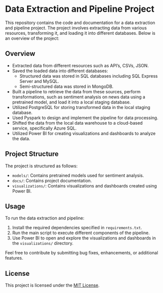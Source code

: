 # Data Extraction and Pipeline Project

This repository contains the code and documentation for a data extraction and pipeline project. The project involves extracting data from various resources, transforming it, and loading it into different databases. Below is an overview of the project:

## Overview
- Extracted data from different resources such as API’s, CSVs, JSON.
- Saved the loaded data into different databases:
  - Structured data was stored in SQL databases including SQL Express Server and MySQL.
  - Semi-structured data was stored in MongoDB.
- Built a pipeline to retrieve the data from these sources, perform transformations, such as sentiment analysis on news data using a pretrained model, and load it into a local staging database.
- Utilized PostgreSQL for storing transformed data in the local staging database.
- Used Pyspark to design and implement the pipeline for data processing.
- Shifted the data from the local data warehouse to a cloud-based service, specifically Azure SQL.
- Utilized Power BI for creating visualizations and dashboards to analyze the data.

## Project Structure
The project is structured as follows:
- `models/`: Contains pretrained models used for sentiment analysis.
- `docs/`: Contains project documentation.
- `visualizations/`: Contains visualizations and dashboards created using Power BI.

## Usage
To run the data extraction and pipeline:
1. Install the required dependencies specified in `requirements.txt`.
2. Run the main script to execute different components of the pipeline.
3. Use Power BI to open and explore the visualizations and dashboards in the `visualizations/` directory.



Feel free to contribute by submitting bug fixes, enhancements, or additional features.

## License
This project is licensed under the [MIT License](LICENSE).
